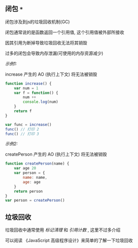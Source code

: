 ## 闭包 `*`

闭包涉及到js的垃圾回收机制(GC)

闭包通常说的是函数返回一个引用值, 这个引用值被外部所接收

因其引用为断掉导致垃圾回收无法将其销毁

过多的闭包会导致内存泄漏(可使用的内存资源减少)



*示例1:*

increase 产生的 AO (执行上下文) 将无法被销毁

```js
function increase() {
    var num = 1
    var f = function() {
        num ++
    	console.log(num)
    }
    return f
}

var func = increase()
func() // 打印 2
func() // 打印 3
```



*示例2:*

createPerson 产生的 AO (执行上下文) 将无法被销毁

```js
function createPerson(name) {
    var age 20
    var person = {
        name: name,
        age: age
    }
    return person
}
var person = createPerson()
```





## 垃圾回收

垃圾回收中通常使用 *标记清理* 和 *引用计数* , 这里不过多介绍

可以阅读 《JavaScript 高级程序设计》来简单的了解一下垃圾回收
